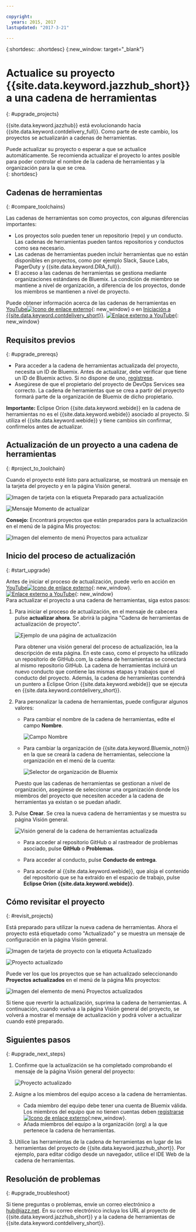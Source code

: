 ```yaml
---

copyright:
  years: 2015, 2017
lastupdated: "2017-3-21"

---
```

 
{:shortdesc: .shortdesc}
{:new_window: target="_blank"}

# Actualice su proyecto {{site.data.keyword.jazzhub_short}} a una cadena de herramientas
{: #upgrade_projects}

{{site.data.keyword.jazzhub}} está evolucionando hacia {{site.data.keyword.contdelivery_full}}. Como parte de este cambio, los proyectos se actualizarán a cadenas de herramientas. 

Puede actualizar su proyecto o esperar a que se actualice automáticamente. Se recomienda actualizar el proyecto lo antes posible para poder controlar el nombre de la cadena de herramientas y la organización para la que se crea.   
{: shortdesc}

## Cadenas de herramientas
{: #compare_toolchains}

Las cadenas de herramientas son como proyectos, con algunas diferencias importantes:

- Los proyectos solo pueden tener un repositorio (repo) y un conducto. Las cadenas de herramientas pueden tantos repositorios y conductos como sea necesario.
- Las cadenas de herramientas pueden incluir herramientas que no están disponibles en proyectos, como por ejemplo Slack, Sauce Labs, PagerDuty y {{site.data.keyword.DRA_full}}.
- El acceso a las cadenas de herramientas se gestiona mediante organizaciones estándares de Bluemix. La condición de miembro se mantiene a nivel de organización, a diferencia de los proyectos, donde los miembros se mantienen a nivel de proyecto.

Puede obtener información acerca de las cadenas de herramientas en [YouTube![Icono de enlace externo](../../icons/launch-glyph.svg "Icono de enlace externo")](https://youtu.be/2SIPE1e7NJ4){: new_window} o en [Iniciación a {{site.data.keyword.contdelivery_short}}](/docs/services/ContinuousDelivery/index.html).
[![Enlace externo a YouTube](images/CD_video.png)](https://youtu.be/2SIPE1e7NJ4){: new_window}    

## Requisitos previos
{: #upgrade_prereqs}    

- Para acceder a la cadena de herramientas actualizada del proyecto, necesita un ID de Bluemix. Antes de actualizar, debe verificar que tiene un ID de Bluemix activo. Si no dispone de uno, [regístrese](https://console.ng.bluemix.net/registration/).
- Asegúrese de que el propietario del proyecto de DevOps Services sea correcto. La cadena de herramientas que se crea a partir del proyecto formará parte de la organización de Bluemix de dicho propietario. 

**Importante:** Eclipse Orion {{site.data.keyword.webide}} en la cadena de herramientas no es el {{site.data.keyword.webide}} asociado al proyecto. Si utiliza el {{site.data.keyword.webide}} y tiene cambios sin confirmar, confírmelos antes de actualizar.   


## Actualización de un proyecto a una cadena de herramientas
{: #project_to_toolchain}

Cuando el proyecto esté listo para actualizarse, se mostrará un mensaje en la tarjeta del proyecto y en la página Visión general.

![Imagen de tarjeta con la etiqueta Preparado para actualización](images/card-project-to-upgrade.png)

![Mensaje Momento de actualizar](images/banner-ready-to-upgrade.png)

**Consejo:** Encontrará proyectos que están preparados para la actualización en el menú de la página Mis proyectos:  

![Imagen del elemento de menú Proyectos para actualizar](images/menu-projects-to-upgrade.png)

## Inicio del proceso de actualización
{: #start_upgrade}

Antes de iniciar el proceso de actualización, puede verlo en acción en [YouTube![Icono de enlace externo](../../icons/launch-glyph.svg "Icono de enlace externo")](https://youtu.be/oaZVGveVxBg){: new_window}.
[![Enlace externo a YouTube](images/migration-video2.png)](https://youtu.be/oaZVGveVxBg){: new_window}    
Para actualizar el proyecto a una cadena de herramientas, siga estos pasos:

1. Para iniciar el proceso de actualización, en el mensaje de cabecera pulse **actualizar ahora**. Se abrirá la página "Cadena de herramientas de actualización de proyecto".  

   ![Ejemplo de una página de actualización](images/project-upgrade-toolchain.png)

   Para obtener una visión general del proceso de actualización, lea la descripción de esta página. En este caso, como el proyecto ha utilizado un repositorio de GitHub.com, la cadena de herramientas se conectará al mismo repositorio GitHub. La cadena de herramientas incluirá un nuevo conducto que contiene las mismas etapas y trabajos que el conducto del proyecto. Además, la cadena de herramientas contendrá un puntero a Eclipse Orion {{site.data.keyword.webide}} que se ejecuta en {{site.data.keyword.contdelivery_short}}.

2. Para personalizar la cadena de herramientas, puede configurar algunos valores:

   - Para cambiar el nombre de la cadena de herramientas, edite el campo **Nombre**. 

      ![Campo Nombre](images/name-change.png)

   - Para cambiar la organización de {{site.data.keyword.Bluemix_notm}} en la que se creará la cadena de herramientas, seleccione la organización en el menú de la cuenta:

      ![Selector de organización de Bluemix](images/bluemix-organization-chooser.png)

   Puesto que las cadenas de herramientas se gestionan a nivel de organización, asegúrese de seleccionar una organización donde los miembros del proyecto que necesiten acceder a la cadena de herramientas ya existan o se puedan añadir.  
  
3. Pulse **Crear**. Se crea la nueva cadena de herramientas y se muestra su página Visión general. 

   ![Visión general de la cadena de herramientas actualizada](images/new-toolchain-page.png)

   - Para acceder al repositorio GitHub o al rastreador de problemas asociado, pulse **GitHub** o **Problemas**.
   
   - Para acceder al conducto, pulse **Conducto de entrega**.  
   
   - Para acceder al {{site.data.keyword.webide}}, que aloja el contenido del repositorio que se ha extraído en el espacio de trabajo, pulse **Eclipse Orion {{site.data.keyword.webide}}**. 

## Cómo revisitar el proyecto
{: #revisit_projects}

Está preparado para utilizar la nueva cadena de herramientas. Ahora el proyecto está etiquetado como "Actualizado" y se muestra un mensaje de configuración en la página Visión general. 

![Imagen de tarjeta de proyecto con la etiqueta Actualizado](images/card-upgraded-project.png)

![Proyecto actualizado](images/banner-upgraded.png)

Puede ver los que los proyectos que se han actualizado seleccionando **Proyectos actualizados** en el menú de la página Mis proyectos: 

![Imagen del elemento de menú Proyectos actualizados](images/menu-upgraded-projects.png)

Si tiene que revertir la actualización, suprima la cadena de herramientas. A continuación, cuando vuelva a la página Visión general del proyecto, se volverá a mostrar el mensaje de actualización y podrá volver a actualizar cuando esté preparado. 

## Siguientes pasos
{: #upgrade_next_steps}   

1. Confirme que la actualización se ha completado comprobando el mensaje de la página Visión general del proyecto:    

   ![Proyecto actualizado](images/banner-upgraded.png)    

2. Asigne a los miembros del equipo acceso a la cadena de herramientas.    
    - Cada miembro del equipo debe tener una cuenta de Bluemix válida. Los miembros del equipo que no tienen cuentas deben [registrarse ![Icono de enlace externo](../../icons/launch-glyph.svg "Icono de enlace externo")](https://console.ng.bluemix.net/registration){:new_window}.
    - Añada miembros del equipo a la organización (org) a la que pertenece la cadena de herramientas. 
3. Utilice las herramientas de la cadena de herramientas en lugar de las herramientas del proyecto de {{site.data.keyword.jazzhub_short}}. Por ejemplo, para editar código desde un navegador, utilice el IDE Web de la cadena de herramientas.    

## Resolución de problemas
{: #upgrade_troubleshoot}    

Si tiene preguntas o problemas, envíe un correo electrónico a [hub@jazz.net](mailto:hub@jazz.net). En su correo electrónico incluya los URL al proyecto de {{site.data.keyword.jazzhub_short}} y a la cadena de herramientas de {{site.data.keyword.contdelivery_short}}. 

